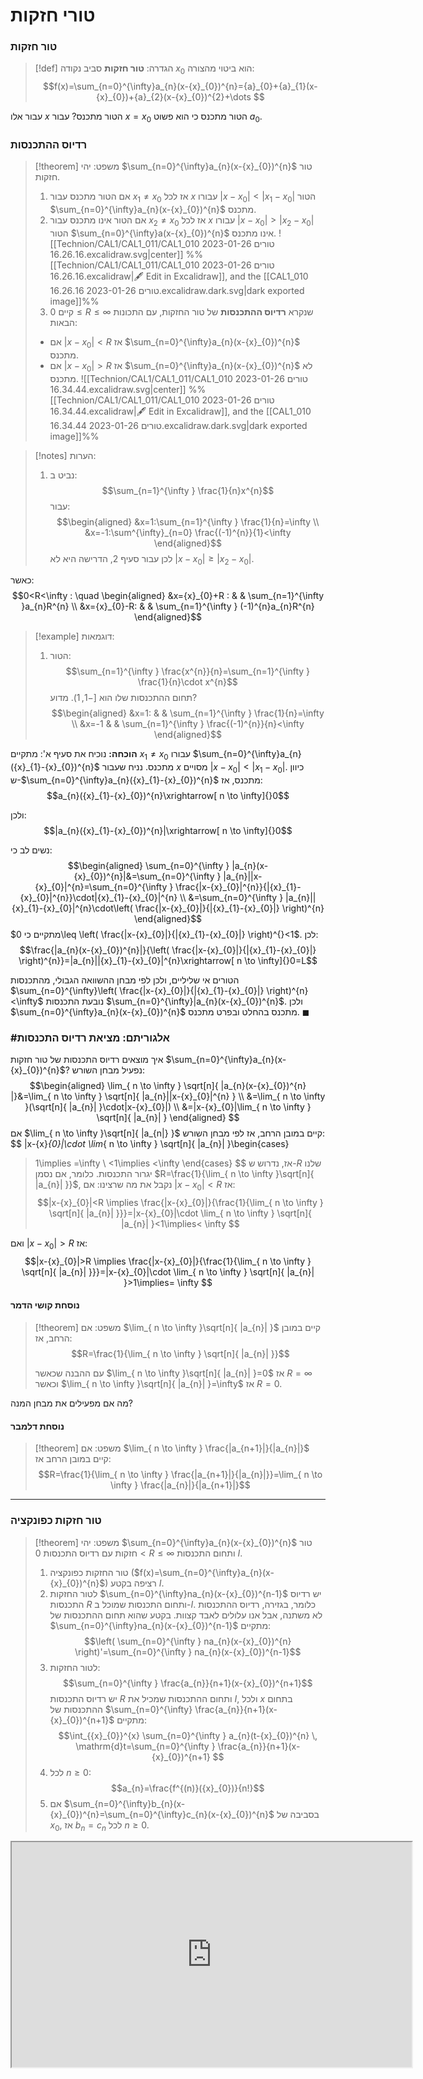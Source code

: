 # טורי חזקות

### טור חזקות
>[!def] הגדרה:
**טור חזקות** סביב נקודה ${x}_{0}$ הוא ביטוי מהצורה: 
$$f(x)=\sum_{n=0}^{\infty}a_{n}(x-{x}_{0})^{n}={a}_{0}+{a}_{1}(x-{x}_{0})+{a}_{2}(x-{x}_{0})^{2}+\dots $$

עבור אלו $x$ הטור מתכנס? עבור $x={x}_{0}$ הטור מתכנס כי הוא פשוט ${a}_{0}$.

### רדיוס ההתכנסות
>[!theorem] משפט:
>יהי $\sum_{n=0}^{\infty}a_{n}(x-{x}_{0})^{n}$ טור חזקות.
>1. אם הטור מתכנס עבור ${x}_{1}\neq {x}_{0}$ אז לכל $x$ עבורו $|x-{x}_{0}|<|{x}_{1}-{x}_{0}|$ הטור $\sum_{n=0}^{\infty}a_{n}(x-{x}_{0})^{n}$ מתכנס.
>2. אם הטור אינו מתכנס עבור ${x}_{2}\neq {x}_{0}$ אז לכל $x$ עבורו $|x-{x}_{0}|>|{x}_{2}-{x}_{0}|$ הטור $\sum_{n=0}^{\infty}a(x-{x}_{0})^{n}$ אינו מתכנס.
>	![[Technion/CAL1/CAL1_011/CAL1_010 טורים 2023-01-26 16.26.16.excalidraw.svg|center]]
%%[[Technion/CAL1/CAL1_011/CAL1_010 טורים 2023-01-26 16.26.16.excalidraw|🖋 Edit in Excalidraw]], and the [[CAL1_010 טורים 2023-01-26 16.26.16.excalidraw.dark.svg|dark exported image]]%%
>3. קיים $0\leq R\leq \infty$ שנקרא **רדיוס ההתכנסות** של טור החזקות, עם התכונות הבאות:
>	- אם $|x-{x}_{0}|<R$ אז $\sum_{n=0}^{\infty}a_{n}(x-{x}_{0})^{n}$ מתכנס.
>	- אם $|x-{x}_{0}|>R$ אז $\sum_{n=0}^{\infty}a_{n}(x-{x}_{0})^{n}$ לא מתכנס.
>	![[Technion/CAL1/CAL1_011/CAL1_010 טורים 2023-01-26 16.34.44.excalidraw.svg|center]]
%%[[Technion/CAL1/CAL1_011/CAL1_010 טורים 2023-01-26 16.34.44.excalidraw|🖋 Edit in Excalidraw]], and the [[CAL1_010 טורים 2023-01-26 16.34.44.excalidraw.dark.svg|dark exported image]]%%


>[!notes] הערות:
>1. נביט ב:
>	$$\sum_{n=1}^{\infty } \frac{1}{n}x^{n}$$
>	עבור:
>	$$\begin{aligned}
&x=1:\sum_{n=1}^{\infty } \frac{1}{n}=\infty  \\
&x=-1:\sum^{\infty}_{n=0} \frac{(-1)^{n}}{1}<\infty  
\end{aligned}$$
>	לכן עבור סעיף 2, הדרישה היא לא $|x-{x}_{0}|\geq|{x}_{2}-{x}_{0}|$.

כאשר:
$$0<R<\infty : \quad \begin{aligned}
&x={x}_{0}+R : &  &  \sum_{n=1}^{\infty }a_{n}R^{n} \\
&x={x}_{0}-R:  &  & \sum_{n=1}^{\infty } (-1)^{n}a_{n}R^{n} 
\end{aligned}$$

>[!example] דוגמאות:
>1. הטור:
>	$$\sum_{n=1}^{\infty } \frac{x^{n}}{n}=\sum_{n=1}^{\infty } \frac{1}{n}\cdot x^{n}$$
>	תחום ההתכנסות שלו הוא $[-1,1)$. מדוע?
>	$$\begin{aligned}
&x=1: &  & \sum_{n=1}^{\infty } \frac{1}{n}=\infty  \\
&x=-1 &  & \sum_{n=1}^{\infty } \frac{(-1)^{n}}{n}<\infty 
\end{aligned}$$

**הוכחה:**
נוכיח את סעיף א':
מתקיים ${x}_{1}\neq {x}_{0}$ עבורו $\sum_{n=0}^{\infty}a_{n}({x}_{1}-{x}_{0})^{n}$ מתכנס. נניח שעבור $x$ מסויים $|x-{x}_{0}|<|{x}_{1}-{x}_{0}|$. כיוון ש-$\sum_{n=0}^{\infty}a_{n}({x}_{1}-{x}_{0})^{n}$ מתכנס, אז:
$$a_{n}({x}_{1}-{x}_{0})^{n}\xrightarrow[ n \to \infty]{}0$$

ולכן:
$$|a_{n}({x}_{1}-{x}_{0})^{n}|\xrightarrow[ n \to \infty]{}0$$

נשים לב כי:
$$\begin{aligned}
\sum_{n=0}^{\infty } |a_{n}(x-{x}_{0})^{n}|&=\sum_{n=0}^{\infty } |a_{n}||x-{x}_{0}|^{n}=\sum_{n=0}^{\infty } \frac{|x-{x}_{0}|^{n}}{|{x}_{1}-{x}_{0}|^{n}}\cdot|{x}_{1}-{x}_{0}|^{n} \\
&=\sum_{n=0}^{\infty } |a_{n}||{x}_{1}-{x}_{0}|^{n}\cdot\left( \frac{|x-{x}_{0}|}{|{x}_{1}-{x}_{0}|} \right)^{n}
\end{aligned}$$
מתקיים כי $0\leq \left( \frac{|x-{x}_{0}|}{|{x}_{1}-{x}_{0}|} \right)^{}<1$.
לכן:
$$\frac{|a_{n}(x-{x}_{0})^{n}|}{\left( \frac{|x-{x}_{0}|}{|{x}_{1}-{x}_{0}|} \right)^{n}}=|a_{n}||{x}_{1}-{x}_{0}|^{n}\xrightarrow[ n \to \infty]{}0=L$$

הטורים אי שליליים, ולכן לפי מבחן ההשוואה הגבולי, מהתכנסות $\sum_{n=0}^{\infty}\left( \frac{|x-{x}_{0}|}{|{x}_{1}-{x}_{0}|} \right)^{n}<\infty$ נובעת התכנסות $\sum_{n=0}^{\infty}|a_{n}(x-{x}_{0})^{n}$.
ולכן $\sum_{n=0}^{\infty}a_{n}(x-{x}_{0})^{n}$ מתכנס בהחלט ובפרט מתכנס.
$\blacksquare$

### #אלגוריתם: מציאת רדיוס התכנסות
איך מוצאים רדיוס התכנסות של טור חזקות $\sum_{n=0}^{\infty}a_{n}(x-{x}_{0})^{n}$? נפעיל מבחן השורש:
$$\begin{aligned}
\lim_{ n \to \infty } \sqrt[n]{ |a_{n}(x-{x}_{0})^{n} |}&=\lim_{ n \to \infty } \sqrt[n]{ |a_{n}||x-{x}_{0}|^{n} } \\
&=\lim_{ n \to \infty }(\sqrt[n]{ |a_{n}| }\cdot|x-{x}_{0}|) \\
&=|x-{x}_{0}|\lim_{ n \to \infty } \sqrt[n]{ |a_{n}| }
\end{aligned} $$
אם $\lim_{ n \to \infty }\sqrt[n]{ |a_{n|} }$ קיים במובן הרחב, אז לפי מבחן השורש:
$$
|x-{x}_{0}|\cdot \lim_{ n \to \infty } \sqrt[n]{ |a_{n}| }\begin{cases}
>1\implies =\infty \\
<1\implies <\infty 
\end{cases}
$$
אז, נדרוש ש-$R$ שלנו יגרור התכנסות. כלומר, אם נסמן $R=\frac{1}{\lim_{ n \to \infty }\sqrt[n]{ |a_{n}| }}$, נקבל את מה שרצינו:
אם $|x-{x}_{0}|<R$ אז:
$$|x-{x}_{0}|<R \implies \frac{|x-{x}_{0}|}{\frac{1}{\lim_{ n \to \infty } \sqrt[n]{ |a_{n}| }}}=|x-{x}_{0}|\cdot \lim_{ n \to \infty } \sqrt[n]{ |a_{n}| }<1\implies< \infty $$

ואם $|x-{x}_{0}|>R$ אז:
$$|x-{x}_{0}|>R \implies \frac{|x-{x}_{0}|}{\frac{1}{\lim_{ n \to \infty } \sqrt[n]{ |a_{n}| }}}=|x-{x}_{0}|\cdot \lim_{ n \to \infty } \sqrt[n]{ |a_{n}| }>1\implies= \infty $$

#### נוסחת קושי הדמר
>[!theorem] משפט:
>אם $\lim_{ n \to \infty }\sqrt[n]{ |a_{n}| }$ קיים במובן הרחב, אז:
>$$R=\frac{1}{\lim_{ n \to \infty } \sqrt[n]{ |a_{n}| }}$$
>
>עם ההבנה שכאשר $\lim_{ n \to \infty }\sqrt[n]{ |a_{n}| }=0$ אז $R=\infty$ וכאשר $\lim_{ n \to \infty }\sqrt[n]{ |a_{n}| }=\infty$ אז $R=0$.

מה אם מפעילים את מבחן המנה?
#### נוסחת דלמבר
>[!theorem] משפט:
>אם $\lim_{ n \to \infty } \frac{|a_{n+1}|}{|a_{n}|}$ קיים במובן הרחב אז:
>$$R=\frac{1}{\lim_{ n \to \infty } \frac{|a_{n+1}|}{|a_{n}|}}=\lim_{ n \to \infty } \frac{|a_{n}|}{|a_{n+1}|}$$

---

###  טור חזקות כפונקציה
>[!theorem] משפט:
>יהי $\sum_{n=0}^{\infty}a_{n}(x-{x}_{0})^{n}$ טור חזקות עם רדיוס התכנסות $0<R\leq \infty$ ותחום התכנסות $I$.
>1. טור החזקות כפונקציה ($f(x)=\sum_{n=0}^{\infty}a_{n}(x-{x}_{0})^{n}$) רציפה בקטע $I$.
>2. לטור החזקות $\sum_{n=0}^{\infty}na_{n}(x-{x}_{0})^{n-1}$ יש רדיוס התכנסות $R$ ותחום התכנסות שמוכל ב-$I$. כלומר, בגזירה, רדיוס ההתכנסות לא משתנה, אבל אנו עלולים לאבד קצוות.
>בקטע שהוא תחום ההתכנסות של $\sum_{n=0}^{\infty}na_{n}(x-{x}_{0})^{n-1}$ מתקיים:
>	$$\left( \sum_{n=0}^{\infty } na_{n}(x-{x}_{0})^{n} \right)'=\sum_{n=0}^{\infty } na_{n}(x-{x}_{0})^{n-1}$$
>3. לטור החזקות:
>	$$\sum_{n=0}^{\infty } \frac{a_{n}}{n+1}(x-{x}_{0})^{n+1}$$
>	יש רדיוס התכנסות $R$ ותחום ההתכנסות שמכיל את $I$, ולכל $x$ בתחום ההתכנסות של $\sum_{n=0}^{\infty} \frac{a_{n}}{n+1}(x-{x}_{0})^{n+1}$ מתקיים:
>	$$\int_{{x}_{0}}^{x} \sum_{n=0}^{\infty } a_{n}(t-{x}_{0})^{n} \, \mathrm{d}t=\sum_{n=0}^{\infty }  \frac{a_{n}}{n+1}(x-{x}_{0})^{n+1} $$
>4. לכל $n\geq 0$:
>	$$a_{n}=\frac{f^{(n)}({x}_{0})}{n!}$$
>5. אם $\sum_{n=0}^{\infty}b_{n}(x-{x}_{0})^{n}=\sum_{n=0}^{\infty}c_{n}(x-{x}_{0})^{n}$ בסביבה של ${x}_{0}$, אז $b_{n}=c_{n}$ לכל $n\geq 0$.


<center>
<iframe width=640 height=360 src="https://www.youtube.com/embed/83exawMU9Fg"></iframe>
</center>